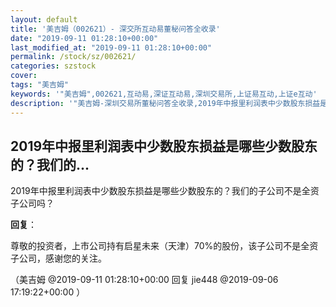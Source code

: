 ```yaml
---
layout: default
title: '美吉姆（002621）- 深交所互动易董秘问答全收录'
date: "2019-09-11 01:28:10+00:00"
last_modified_at: "2019-09-11 01:28:10+00:00"
permalink: /stock/sz/002621/
categories: szstock
cover: 
tags: "美吉姆"
keywords: '"美吉姆",002621,互动易,深证互动易,深圳交易所,上证易互动,上证e互动'
description: '"美吉姆-深圳交易所董秘问答全收录,2019年中报里利润表中少数股东损益是哪些少数股东的？我们的子公司不是全资子公司吗？"'
---
```


## 2019年中报里利润表中少数股东损益是哪些少数股东的？我们的...

2019年中报里利润表中少数股东损益是哪些少数股东的？我们的子公司不是全资子公司吗？

**回复**：

尊敬的投资者，上市公司持有启星未来（天津）70%的股份，该子公司不是全资子公司，感谢您的关注。 

（美吉姆  @2019-09-11 01:28:10+00:00 回复 jie448  @2019-09-06 17:19:22+00:00 ）

